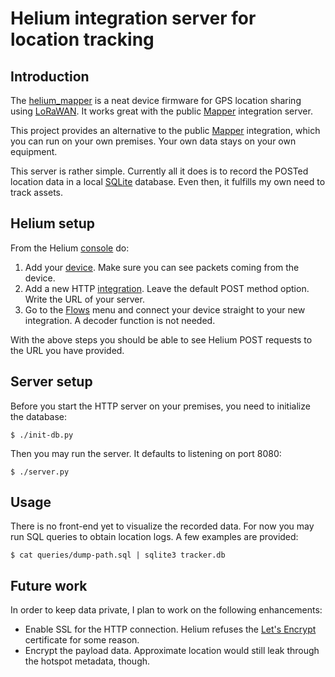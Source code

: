 # Helium integration server for location tracking

## Introduction

The [helium_mapper](https://github.com/retfie/helium_mapper) is a neat device firmware for GPS location sharing using [LoRaWAN](https://en.wikipedia.org/wiki/LoRa#LoRaWAN). It works great with the public [Mapper](https://mappers.helium.com/) integration server.

This project provides an alternative to the public [Mapper](https://mappers.helium.com/) integration, which you can run on your own premises. Your own data stays on your own equipment.

This server is rather simple. Currently all it does is to record the POSTed location data in a local [SQLite](https://www.sqlite.org) database. Even then, it fulfills my own need to track assets.

## Helium setup

From the Helium [console](https://console.helium.com/flows) do:
  1. Add your [device](https://console.helium.com/devices). Make sure you can see packets coming from the device.
  2. Add a new HTTP [integration](https://console.helium.com/integrations). Leave the default POST method option. Write the URL of your server.
  3. Go to the [Flows](https://console.helium.com/flows) menu and connect your device straight to your new integration. A decoder function is not needed.

With the above steps you should be able to see Helium POST requests to the URL you have provided.

## Server setup

Before you start the HTTP server on your premises, you need to initialize the database:

    $ ./init-db.py

Then you may run the server. It defaults to listening on port 8080:

    $ ./server.py

## Usage

There is no front-end yet to visualize the recorded data. For now you may run SQL queries to obtain location logs. A few examples are provided:

    $ cat queries/dump-path.sql | sqlite3 tracker.db

## Future work

In order to keep data private, I plan to work on the following enhancements:

 - Enable SSL for the HTTP connection. Helium refuses the [Let's Encrypt](https://letsencrypt.org/) certificate for some reason.
 - Encrypt the payload data. Approximate location would still leak through the hotspot metadata, though.
